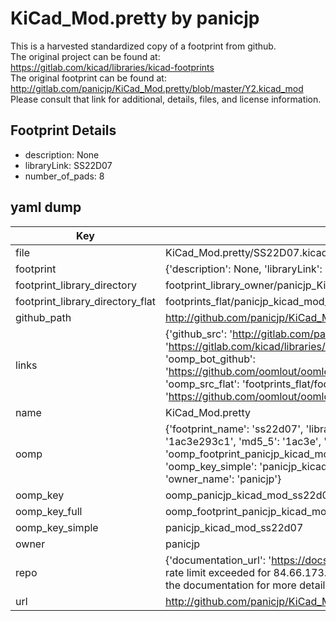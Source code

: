 # KiCad_Mod.pretty by panicjp  
This is a harvested standardized copy of a footprint from github.  
The original project can be found at:  
https://gitlab.com/kicad/libraries/kicad-footprints  
The original footprint can be found at:
http://gitlab.com/panicjp/KiCad_Mod.pretty/blob/master/Y2.kicad_mod
Please consult that link for additional, details, files, and license information.  
## Footprint Details
* description: None  
* libraryLink: SS22D07  
* number_of_pads: 8  
## yaml dump  
| Key | Value |  
| --- | --- |  
| file | KiCad_Mod.pretty/SS22D07.kicad_mod |  
| footprint | {'description': None, 'libraryLink': 'SS22D07', 'number_of_pads': 8} |  
| footprint_library_directory | footprint_library_owner/panicjp_KiCad_Mod.pretty |  
| footprint_library_directory_flat | footprints_flat/panicjp_kicad_mod_ss22d07/working |  
| github_path | http://github.com/panicjp/KiCad_Mod.pretty/blob/master/SS22D07.kicad_mod |  
| links | {'github_src': 'http://gitlab.com/panicjp/KiCad_Mod.pretty/blob/master/Y2.kicad_mod', 'github_src_repo': 'https://gitlab.com/kicad/libraries/kicad-footprints', 'oomp_bot': 'footprints/panicjp_kicad_mod_ss22d07/working', 'oomp_bot_github': 'https://github.com/oomlout/oomlout_oomp_footprint_bot/tree/main/footprints/panicjp_kicad_mod_ss22d07/working', 'oomp_src_flat': 'footprints_flat/footprints_flat/panicjp_kicad_mod_ss22d07/working', 'oomp_src_flat_github': 'https://github.com/oomlout/oomlout_oomp_footprint_src/tree/main/footprints_flat/panicjp_kicad_mod_ss22d07/working'} |  
| name | KiCad_Mod.pretty |  
| oomp | {'footprint_name': 'ss22d07', 'library_name': 'kicad_mod', 'md5': '1ac3e293c10001b0ec66a29619f5bb5d', 'md5_10': '1ac3e293c1', 'md5_5': '1ac3e', 'md5_6': '1ac3e2', 'oomp_key': 'oomp_panicjp_kicad_mod_ss22d07', 'oomp_key_extra': 'oomp_footprint_panicjp_kicad_mod_ss22d07', 'oomp_key_full': 'oomp_footprint_panicjp_kicad_mod_ss22d07_1ac3e2', 'oomp_key_simple': 'panicjp_kicad_mod_ss22d07', 'original_filename': 'KiCad_Mod.pretty/SS22D07.kicad_mod', 'owner_name': 'panicjp'} |  
| oomp_key | oomp_panicjp_kicad_mod_ss22d07 |  
| oomp_key_full | oomp_footprint_panicjp_kicad_mod_ss22d07 |  
| oomp_key_simple | panicjp_kicad_mod_ss22d07 |  
| owner | panicjp |  
| repo | {'documentation_url': 'https://docs.github.com/rest/overview/resources-in-the-rest-api#rate-limiting', 'message': "API rate limit exceeded for 84.66.173.59. (But here's the good news: Authenticated requests get a higher rate limit. Check out the documentation for more details.)"} |  
| url | http://github.com/panicjp/KiCad_Mod.pretty |  


